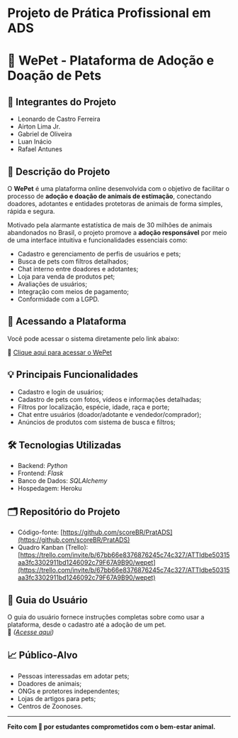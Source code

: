 # Projeto de Prática Profissional em ADS
# 🐾 WePet - Plataforma de Adoção e Doação de Pets

## 👥 Integrantes do Projeto
- Leonardo de Castro Ferreira 
- Airton Lima Jr.
- Gabriel de Oliveira 
- Luan Inácio 
- Rafael Antunes


## 📌 Descrição do Projeto
O **WePet** é uma plataforma online desenvolvida com o objetivo de facilitar o processo de **adoção e doação de animais de estimação**, conectando doadores, adotantes e entidades protetoras de animais de forma simples, rápida e segura.

Motivado pela alarmante estatística de mais de 30 milhões de animais abandonados no Brasil, o projeto promove a **adoção responsável** por meio de uma interface intuitiva e funcionalidades essenciais como:

- Cadastro e gerenciamento de perfis de usuários e pets;
- Busca de pets com filtros detalhados;
- Chat interno entre doadores e adotantes;
- Loja para venda de produtos pet;
- Avaliações de usuários;
- Integração com meios de pagamento;
- Conformidade com a LGPD.

## 🚀 Acessando a Plataforma

Você pode acessar o sistema diretamente pelo link abaixo:

🔗 [Clique aqui para acessar o WePet](https://wepett-8f064e4d70fc.herokuapp.com/)

## 💡 Principais Funcionalidades
- Cadastro e login de usuários;
- Cadastro de pets com fotos, vídeos e informações detalhadas;
- Filtros por localização, espécie, idade, raça e porte;
- Chat entre usuários (doador/adotante e vendedor/comprador);
- Anúncios de produtos com sistema de busca e filtros;

## 🛠 Tecnologias Utilizadas
- Backend: *Python*
- Frontend: *Flask*
- Banco de Dados: *SQLAlchemy*
- Hospedagem: Heroku

## 🗂 Repositório do Projeto
- Código-fonte: [https://github.com/scoreBR/PratADS](https://github.com/scoreBR/PratADS)
- Quadro Kanban (Trello): [https://trello.com/invite/b/67bb66e8376876245c74c327/ATTIdbe50315aa3fc3302911bd1246092c79F67A9B90/wepet](https://trello.com/invite/b/67bb66e8376876245c74c327/ATTIdbe50315aa3fc3302911bd1246092c79F67A9B90/wepet)

## 📘 Guia do Usuário
O guia do usuário fornece instruções completas sobre como usar a plataforma, desde o cadastro até a adoção de um pet.  
📄 *([Acesse aqui](https://drive.google.com/file/d/1BvLwPVg_oxNYkK9y4KyN6XD-OMKqqIok/view?usp=sharing))*

## 📈 Público-Alvo
- Pessoas interessadas em adotar pets;
- Doadores de animais;
- ONGs e protetores independentes;
- Lojas de artigos para pets;
- Centros de Zoonoses.
---

**Feito com 💙 por estudantes comprometidos com o bem-estar animal.**
